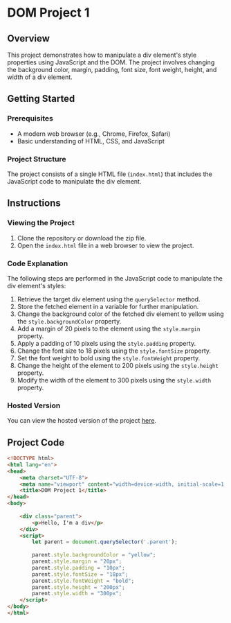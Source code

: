 # DOM Project 1

## Overview
This project demonstrates how to manipulate a div element's style properties using JavaScript and the DOM. The project involves changing the background color, margin, padding, font size, font weight, height, and width of a div element.

## Getting Started

### Prerequisites
- A modern web browser (e.g., Chrome, Firefox, Safari)
- Basic understanding of HTML, CSS, and JavaScript

### Project Structure
The project consists of a single HTML file (`index.html`) that includes the JavaScript code to manipulate the div element.

## Instructions

### Viewing the Project
1. Clone the repository or download the zip file.
2. Open the `index.html` file in a web browser to view the project.

### Code Explanation
The following steps are performed in the JavaScript code to manipulate the div element's styles:

1. Retrieve the target div element using the `querySelector` method.
2. Store the fetched element in a variable for further manipulation.
3. Change the background color of the fetched div element to yellow using the `style.backgroundColor` property.
4. Add a margin of 20 pixels to the element using the `style.margin` property.
5. Apply a padding of 10 pixels using the `style.padding` property.
6. Change the font size to 18 pixels using the `style.fontSize` property.
7. Set the font weight to bold using the `style.fontWeight` property.
8. Change the height of the element to 200 pixels using the `style.height` property.
9. Modify the width of the element to 300 pixels using the `style.width` property.

### Hosted Version
You can view the hosted version of the project [here](https://adityajadonsingh.github.io/geekster/DOM-project-1/).

## Project Code

```html
<!DOCTYPE html>
<html lang="en">
<head>
    <meta charset="UTF-8">
    <meta name="viewport" content="width=device-width, initial-scale=1.0">
    <title>DOM Project 1</title>
</head>
<body>
    
    <div class="parent">
        <p>Hello, I'm a div</p>
    </div>
    <script>
        let parent = document.querySelector('.parent');
        
        parent.style.backgroundColor = "yellow";
        parent.style.margin = "20px";
        parent.style.padding = "10px";
        parent.style.fontSize = "18px";
        parent.style.fontWeight = "bold";
        parent.style.height = "200px";
        parent.style.width = "300px";
    </script>
</body>
</html>
